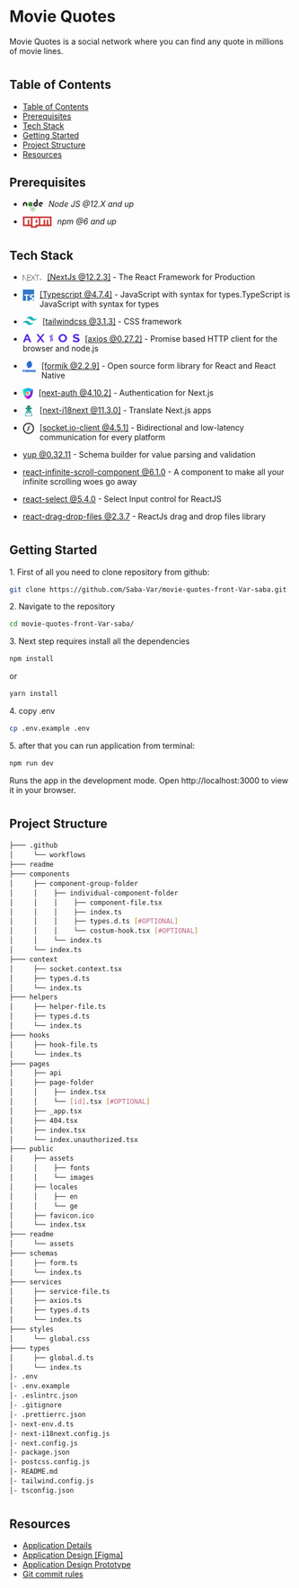 <h1>Movie Quotes</h1>

Movie Quotes is a social network where you can find any quote in millions of movie lines.

#

## Table of Contents

- [Table of Contents](#table-of-contents)
- [Prerequisites](#prerequisites)
- [Tech Stack](#tech-stack)
- [Getting Started](#getting-started)
- [Project Structure](#project-structure)
- [Resources](#resources)

## Prerequisites

- <img style="padding-right:10px;" align="left"  src="readme/assets/NodeJs.png"   height="22"/> <p>_Node JS @12.X and up_</p>
- <img style="padding-right:10px;" align="left"  src="readme/assets/Npm.png"   height="20"/> <p>_npm @6 and up_</p>

#

## Tech Stack

- <img style="padding-right:10px;" align="left"  src="readme/assets/NextJs.png"   height="20"/> <p><a href="https://nextjs.org/" target="_blank">[NextJs @12.2.3]</a> - The React Framework for Production<p/>

- <img style="padding-right:10px;" align="left"  src="readme/assets/Typescript.png"   height="20"/> <p><a href="https://www.typescriptlang.org/" target="_blank">[Typescript @4.7.4]</a> - JavaScript with syntax for types.TypeScript is JavaScript with syntax for types<p/>

- <img style="padding-right:10px;" align="left"  src="readme/assets/TailwindLogo.png"   height="15"/> <p><a href="https://tailwindcss.com/" target="_blank">[tailwindcss @3.1.3]</a> - CSS framework<p/>

- <img style="padding-right:10px;" align="left"  src="readme/assets/Axios.png"   height="15"/> <p><a href="https://axios-http.com/" target="_blank">[axios @0.27.2]</a> - Promise based HTTP client for the browser and node.js<p/>

- <img style="padding-right:10px;" align="left"  src="readme/assets/Formik.png"   height="20"/> <p><a href="https://formik.org/" target="_blank">[formik @2.2.9]</a> - Open source form library for React and React Native<p/>

- <img style="padding-right:10px;" align="left"  src="readme/assets/Next-Auth.png"   height="20"/> <p><a href="https://next-auth.js.org/" target="_blank">[next-auth @4.10.2]</a> - Authentication for Next.js<p/>

- <img style="padding-right:10px;" align="left"  src="readme/assets/i18next.png"   height="20"/> <p><a href="https://www.npmjs.com/package/next-i18next" target="_blank">[next-i18next @11.3.0]</a> - Translate Next.js apps<p/>

- <img style="padding-right:10px;" align="left"  src="readme/assets/Socket-Io-Client.png"   height="20"/> <p><a href="https://socket.io/" target="_blank">[socket.io-client @4.5.1]</a> - Bidirectional and low-latency communication for every platform<p/>

- <p><a href="https://www.npmjs.com/package/yup" target="_blank">yup @0.32.11</a> - Schema builder for value parsing and validation<p/>

- <p><a href="https://www.npmjs.com/package/react-infinite-scroll-component" target="_blank">react-infinite-scroll-component @6.1.0</a> - A component to make all your infinite scrolling woes go away<p/>

- <p><a href="https://react-select.com/home" target="_blank">react-select @5.4.0</a> - Select Input control for ReactJS<p/>

- <p><a href="https://www.npmjs.com/package/react-drag-drop-files" target="_blank">react-drag-drop-files @2.3.7</a> - ReactJs drag and drop files library<p/>

#

## Getting Started

1\. First of all you need to clone repository from github:

```sh
git clone https://github.com/Saba-Var/movie-quotes-front-Var-saba.git
```

2\. Navigate to the repository

```sh
cd movie-quotes-front-Var-saba/
```

3\. Next step requires install all the dependencies

```sh
npm install
```

or

```sh
yarn install
```

4\. copy .env

```sh
cp .env.example .env
```

5\. after that you can run application from terminal:

```sh
npm run dev
```

Runs the app in the development mode. Open http://localhost:3000 to view it in your browser.

#

## Project Structure

```bash
├─── .github
│     └── workflows
├─── readme
├─── components
│     ├── component-group-folder
│     │    ├── individual-component-folder
│     │    │    ├── component-file.tsx
│     │    │    ├── index.ts
│     │    │    ├── types.d.ts [#OPTIONAL]
│     │    │    └── costum-hook.tsx [#OPTIONAL]
│     │    └── index.ts
│     └── index.ts
├─── context 
│     ├── socket.context.tsx
│     ├── types.d.ts
│     └── index.ts
├─── helpers 
│     ├── helper-file.ts
│     ├── types.d.ts
│     └── index.ts
├─── hooks
│     ├── hook-file.ts
│     └── index.ts
├─── pages
│     ├── api
│     ├── page-folder
│     │    ├── index.tsx
│     │    └── [id].tsx [#OPTIONAL]
│     ├── _app.tsx
│     ├── 404.tsx
│     ├── index.tsx
│     └── index.unauthorized.tsx
├─── public 
│     ├── assets
│     │    ├── fonts
│     │    └── images
│     ├── locales
│     │    ├── en
│     │    └── ge
│     ├── favicon.ico
│     └── index.tsx
├─── readme 
│     └── assets
├─── schemas 
│     ├── form.ts
│     └── index.ts
├─── services 
│     ├── service-file.ts
│     ├── axios.ts
│     ├── types.d.ts
│     └── index.ts
├─── styles 
│     └── global.css
├─── types 
│     ├── global.d.ts
│     └── index.ts
│- .env
│- .env.example
│- .eslintrc.json
│- .gitignore
│- .prettierrc.json
│- next-env.d.ts
│- next-i18next.config.js
│- next.config.js
│- package.json
│- postcss.config.js
│- README.md
│- tailwind.config.js
│- tsconfig.json


```

#

## Resources

- [Application Details](https://redberry.gitbook.io/assignment-iv-movie-quotes-1/)
- [Application Design [Figma]](https://www.figma.com/file/5uMXCg3itJwpzh9cVIK3hA/Movie-Quotes-Bootcamp-assignment?node-id=0%3A1)
- [Application Design Prototype](https://www.figma.com/proto/5uMXCg3itJwpzh9cVIK3hA/Movie-Quotes-Bootcamp-assignment?node-id=0%3A1&scaling=scale-down&page-id=0%3A1&starting-point-node-id=337%3A29589&show-proto-sidebar=1)
- [Git commit rules](https://redberry.gitbook.io/resources/git-is-semantikuri-komitebi)
